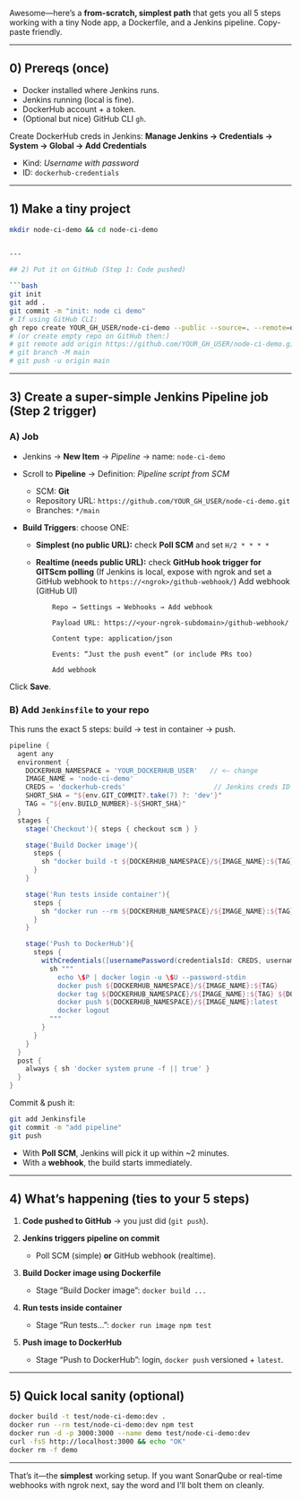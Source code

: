 Awesome—here’s a **from-scratch, simplest path** that gets you all 5 steps working with a tiny Node app, a Dockerfile, and a Jenkins pipeline. Copy-paste friendly.

---

## 0) Prereqs (once)

* Docker installed where Jenkins runs.
* Jenkins running (local is fine).
* DockerHub account + a token.
* (Optional but nice) GitHub CLI `gh`.

Create DockerHub creds in Jenkins:
**Manage Jenkins → Credentials → System → Global → Add Credentials**

* Kind: *Username with password*
* ID: `dockerhub-credentials`

---

## 1) Make a tiny project

```bash
mkdir node-ci-demo && cd node-ci-demo


---

## 2) Put it on GitHub (Step 1: Code pushed)

```bash
git init
git add .
git commit -m "init: node ci demo"
# If using GitHub CLI:
gh repo create YOUR_GH_USER/node-ci-demo --public --source=. --remote=origin --push
# (or create empty repo on GitHub then:)
# git remote add origin https://github.com/YOUR_GH_USER/node-ci-demo.git
# git branch -M main
# git push -u origin main
```

---

## 3) Create a super-simple Jenkins Pipeline job (Step 2 trigger)

### A) Job

* Jenkins → **New Item** → *Pipeline* → name: `node-ci-demo`
* Scroll to **Pipeline** → Definition: *Pipeline script from SCM*

  * SCM: **Git**
  * Repository URL: `https://github.com/YOUR_GH_USER/node-ci-demo.git`
  * Branches: `*/main`
* **Build Triggers**: choose ONE:

  * **Simplest (no public URL):** check **Poll SCM** and set `H/2 * * * *`
  * **Realtime (needs public URL):** check **GitHub hook trigger for GITScm polling**
    (If Jenkins is local, expose with ngrok and set a GitHub webhook to `https://<ngrok>/github-webhook/`)
        Add webhook (GitHub UI)

            Repo → Settings → Webhooks → Add webhook

            Payload URL: https://<your-ngrok-subdomain>/github-webhook/

            Content type: application/json

            Events: “Just the push event” (or include PRs too)

            Add webhook

Click **Save**.

### B) Add `Jenkinsfile` to your repo

This runs the exact 5 steps: build → test in container → push.

```groovy
pipeline {
  agent any
  environment {
    DOCKERHUB_NAMESPACE = 'YOUR_DOCKERHUB_USER'   // <— change
    IMAGE_NAME = 'node-ci-demo'
    CREDS = 'dockerhub-creds'                      // Jenkins creds ID
    SHORT_SHA = "${env.GIT_COMMIT?.take(7) ?: 'dev'}"
    TAG = "${env.BUILD_NUMBER}-${SHORT_SHA}"
  }
  stages {
    stage('Checkout'){ steps { checkout scm } }

    stage('Build Docker image'){
      steps {
        sh "docker build -t ${DOCKERHUB_NAMESPACE}/${IMAGE_NAME}:${TAG} ."
      }
    }

    stage('Run tests inside container'){
      steps {
        sh "docker run --rm ${DOCKERHUB_NAMESPACE}/${IMAGE_NAME}:${TAG} npm test"
      }
    }

    stage('Push to DockerHub'){
      steps {
        withCredentials([usernamePassword(credentialsId: CREDS, usernameVariable: 'U', passwordVariable: 'P')]) {
          sh """
            echo \$P | docker login -u \$U --password-stdin
            docker push ${DOCKERHUB_NAMESPACE}/${IMAGE_NAME}:${TAG}
            docker tag ${DOCKERHUB_NAMESPACE}/${IMAGE_NAME}:${TAG} ${DOCKERHUB_NAMESPACE}/${IMAGE_NAME}:latest
            docker push ${DOCKERHUB_NAMESPACE}/${IMAGE_NAME}:latest
            docker logout
          """
        }
      }
    }
  }
  post {
    always { sh 'docker system prune -f || true' }
  }
}
```

Commit & push it:

```bash
git add Jenkinsfile
git commit -m "add pipeline"
git push
```

* With **Poll SCM**, Jenkins will pick it up within \~2 minutes.
* With a **webhook**, the build starts immediately.

---

## 4) What’s happening (ties to your 5 steps)

1. **Code pushed to GitHub** → you just did (`git push`).
2. **Jenkins triggers pipeline on commit**

   * Poll SCM (simple) **or** GitHub webhook (realtime).
3. **Build Docker image using Dockerfile**

   * Stage “Build Docker image”: `docker build ...`
4. **Run tests inside container**

   * Stage “Run tests…”: `docker run image npm test`
5. **Push image to DockerHub**

   * Stage “Push to DockerHub”: login, `docker push` versioned + `latest`.

---

## 5) Quick local sanity (optional)

```bash
docker build -t test/node-ci-demo:dev .
docker run --rm test/node-ci-demo:dev npm test
docker run -d -p 3000:3000 --name demo test/node-ci-demo:dev
curl -fsS http://localhost:3000 && echo "OK"
docker rm -f demo
```

---

That’s it—the **simplest** working setup.
If you want SonarQube or real-time webhooks with ngrok next, say the word and I’ll bolt them on cleanly.
